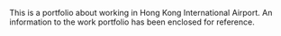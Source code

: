 This is a portfolio about working in Hong Kong International Airport. An information to the work portfolio has been enclosed for reference.   
